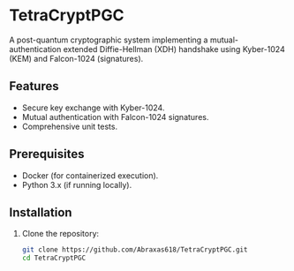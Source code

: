 # TetraCryptPGC
A post-quantum cryptographic system implementing a mutual-authentication extended Diffie-Hellman (XDH) handshake using Kyber-1024 (KEM) and Falcon-1024 (signatures).

## Features
- Secure key exchange with Kyber-1024.
- Mutual authentication with Falcon-1024 signatures.
- Comprehensive unit tests.

## Prerequisites
- Docker (for containerized execution).
- Python 3.x (if running locally).

## Installation
1. Clone the repository:
   ```bash
   git clone https://github.com/Abraxas618/TetraCryptPGC.git
   cd TetraCryptPGC
